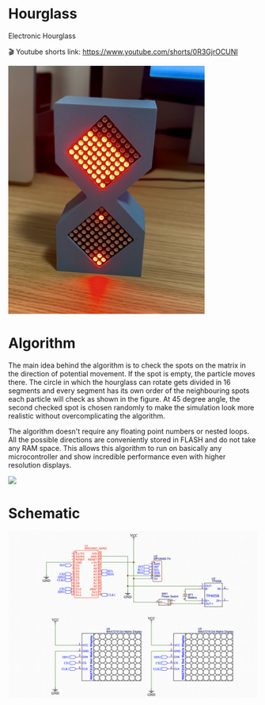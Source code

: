 # Hourglass
Electronic Hourglass

:clapper: Youtube shorts link: https://www.youtube.com/shorts/0R3GjrOCUNI


<img src = "/Images/Hourglass on.jpg" height = "500px">

# Algorithm
The main idea behind the algorithm is to check the spots on the matrix in the direction of potential movement. If the spot is empty, the particle moves there.
The circle in which the hourglass can rotate gets divided in 16 segments and every segment has its own order of the neighbouring spots each particle will check as shown in the figure. At 45 degree angle, the second checked spot is chosen randomly to make the simulation look more realistic without overcomplicating the algorithm.

The algorithm doesn't require any floating point numbers or nested loops. All the possible directions are conveniently stored in FLASH and do not take any RAM space. This allows this algorithm to run on basically any microcontroller and show incredible performance even with higher resolution displays.

<img src="/Images/Algorithm Image.png">

# Schematic

<img src="/Schematic/Hourglass schematic.png">
